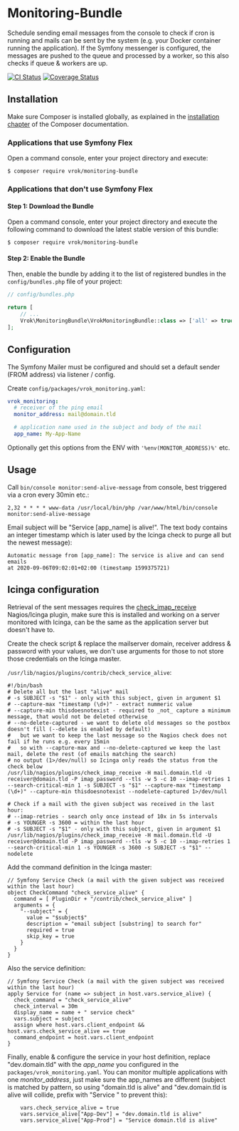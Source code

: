 # Monitoring-Bundle

Schedule sending email messages from the console to check if cron is running
and mails can be sent by the system (e.g. your Docker container running the application).
If the Symfony messenger is configured, the messages are pushed to the queue and processed by a worker, so this also
checks if queue & workers are up. 

[![CI Status](https://github.com/j-schumann/monitoring-bundle/actions/workflows/ci.yaml/badge.svg)](https://github.com/j-schumann/monitoring-bundle/actions)
[![Coverage Status](https://coveralls.io/repos/github/j-schumann/monitoring-bundle/badge.svg?branch=master)](https://coveralls.io/github/j-schumann/monitoring-bundle?branch=master)

## Installation

Make sure Composer is installed globally, as explained in the
[installation chapter](https://getcomposer.org/doc/00-intro.md)
of the Composer documentation.

### Applications that use Symfony Flex

Open a command console, enter your project directory and execute:

```console
$ composer require vrok/monitoring-bundle
```

### Applications that don't use Symfony Flex
#### Step 1: Download the Bundle

Open a command console, enter your project directory and execute the
following command to download the latest stable version of this bundle:

```console
$ composer require vrok/monitoring-bundle
```

#### Step 2: Enable the Bundle

Then, enable the bundle by adding it to the list of registered bundles
in the `config/bundles.php` file of your project:

```php
// config/bundles.php

return [
    // ...
    Vrok\MonitoringBundle\VrokMonitoringBundle::class => ['all' => true],
];
```

## Configuration
The Symfony Mailer must be configured and should set a default sender
(FROM address) via listener / config.

Create `config/packages/vrok_monitoring.yaml`:
```yaml
vrok_monitoring:
  # receiver of the ping email
  monitor_address: mail@domain.tld

  # application name used in the subject and body of the mail
  app_name: My-App-Name
```

Optionally get this options from the ENV with `'%env(MONITOR_ADDRESS)%'` etc. 

## Usage

Call `bin/console monitor:send-alive-message` from console, best triggered via
a cron every 30min etc.:

```
2,32 * * * * www-data /usr/local/bin/php /var/www/html/bin/console monitor:send-alive-message
```

Email subject will be "Service [app_name] is alive!".
The text body contains an integer timestamp which is later used by the Icinga check
to purge all but the newest message): 
```
Automatic message from [app_name]: The service is alive and can send emails
at 2020-09-06T09:02:01+02:00 (timestamp 1599375721)
```

## Icinga configuration

Retrieval of the sent messages requires the [check_imap_receive](http://buhacoff.net/software/check_email_delivery/check_imap_receive.html)
Nagios/Icinga plugin, make sure this is installed and working on a server monitored with Icinga, can be the same as the
application server but doesn't have to.

Create the check script & replace the mailserver domain, receiver address & password with your values, we don't use
arguments for those to not store those credentials on the Icinga master.

`/usr/lib/nagios/plugins/contrib/check_service_alive`:
```shell script
#!/bin/bash
# Delete all but the last "alive" mail
# -s SUBJECT -s "$1" - only with this subject, given in argument $1
# --capture-max "timestamp (\d+)" - extract nummeric value
# --capture-min thisdoesnotexist - required to _not_ capture a minimum message, that would not be deleted otherwise 
# --no-delete-captured - we want to delete old messages so the postbox doesn't fill (--delete is enabled by default)
#   but we want to keep the last message so the Nagios check does not fail if he runs e.g. every 15min
#   so with --capture-max and --no-delete-captured we keep the last mail, delete the rest (of emails matching the search)
# no output (1>/dev/null) so Icinga only reads the status from the check below 
/usr/lib/nagios/plugins/check_imap_receive -H mail.domain.tld -U receiver@domain.tld -P imap_password --tls -w 5 -c 10 --imap-retries 1 --search-critical-min 1 -s SUBJECT -s "$1" --capture-max "timestamp (\d+)" --capture-min thisdoesnotexist --nodelete-captured 1>/dev/null

# Check if a mail with the given subject was received in the last hour:
# --imap-retries - search only once instead of 10x in 5s intervals
# -s YOUNGER -s 3600 = within the last hour
# -s SUBJECT -s "$1" - only with this subject, given in argument $1
/usr/lib/nagios/plugins/check_imap_receive -H mail.domain.tld -U receiver@domain.tld -P imap_password --tls -w 5 -c 10 --imap-retries 1 --search-critical-min 1 -s YOUNGER -s 3600 -s SUBJECT -s "$1" --nodelete
```


Add the command definition in the Icinga master:
```
// Symfony Service Check (a mail with the given subject was received within the last hour)
object CheckCommand "check_service_alive" {
  command = [ PluginDir + "/contrib/check_service_alive" ]
  arguments = {
    "--subject" = {
      value = "$subject$"
      description = "email subject [substring] to search for"
      required = true
      skip_key = true
    }
  }
}
```

Also the service definition:
```
// Symfony Service Check (a mail with the given subject was received within the last hour)
apply Service for (name => subject in host.vars.service_alive) {
  check_command = "check_service_alive"
  check_interval = 30m
  display_name = name + " service check"
  vars.subject = subject
  assign where host.vars.client_endpoint && host.vars.check_service_alive == true
  command_endpoint = host.vars.client_endpoint
}
```

Finally, enable & configure the service in your host definition,
replace "dev.domain.tld" with the _app_name_ you configured in the
`packages/vrok_monitoring.yaml`. You can monitor multiple applications with one _monitor_address_, just make sure the
app_names are different (subject is matched by pattern, so using "domain.tld is alive" and "dev.domain.tld is alive will
collide, prefix with "Service " to prevent this):
```
    vars.check_service_alive = true
    vars.service_alive["App-Dev"] = "dev.domain.tld is alive"
    vars.service_alive["App-Prod"] = "Service domain.tld is alive"
```
